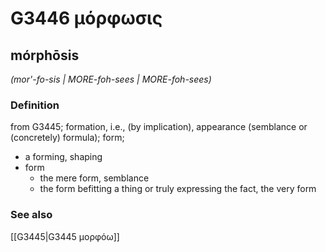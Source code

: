 # G3446 μόρφωσις

## mórphōsis

_(mor'-fo-sis | MORE-foh-sees | MORE-foh-sees)_

### Definition

from G3445; formation, i.e., (by implication), appearance (semblance or (concretely) formula); form; 

- a forming, shaping
- form
  - the mere form, semblance
  - the form befitting a thing or truly expressing the fact, the very form

### See also

[[G3445|G3445 μορφόω]]

